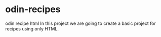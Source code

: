 # odin-recipes
odin recipe html 
In this project we are going to create a basic project for recipes using only HTML.
